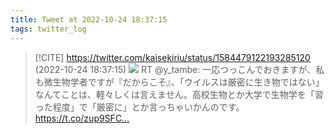 ```yaml
---
title: Tweet at 2022-10-24 18:37:15
tags: twitter_log
---
```


> [!CITE] https://twitter.com/kaisekiriu/status/1584479122193285120 (2022-10-24 18:37:15)
> ![](https://twitter.com/kaisekiriu/status/1584479122193285120)
> RT @y_tambe: 一応つっこんでおきますが、私も微生物学者ですが『だからこそ』、「ウイルスは厳密に生き物ではない」なんてことは、軽々しくは言えません。高校生物とか大学で生物学を「習った程度」で「厳密に」とか言っちゃいかんのです。 https://t.co/zup9SFC…
